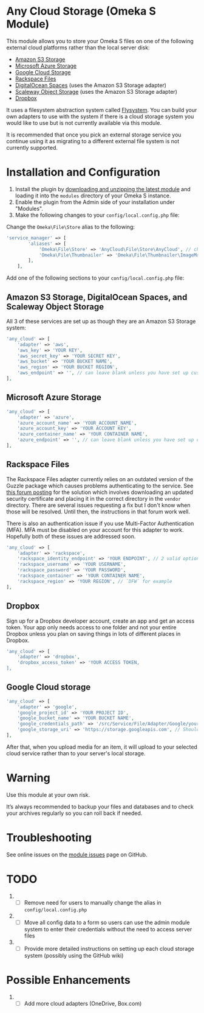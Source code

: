 # Any Cloud Storage (Omeka S Module)
This module allows you to store your Omeka S files on one of the following external cloud platforms rather than the local server disk:
* [Amazon S3 Storage](https://aws.amazon.com/s3/)
* [Microsoft Azure Storage](https://azure.microsoft.com/en-us/services/storage/)
* [Google Cloud Storage](https://cloud.google.com/storage/)
* [Rackspace Files](https://www.rackspace.com/cloud/files)
* [DigitalOcean Spaces](https://www.digitalocean.com/products/spaces/) (uses the Amazon S3 Storage adapter)
* [Scaleway Object Storage](https://www.scaleway.com/object-storage/) (uses the Amazon S3 Storage adapter)
* [Dropbox](https://www.dropbox.com)

It uses a filesystem abstraction system called [Flysystem](http://flysystem.thephpleague.com/docs/). You can build your own adapters to use with the system if there is a cloud storage system you would like to use but is not currently available via this module.

It is recommended that once you pick an external storage service you continue using it as migrating to a different external file system is not currently supported.

# Installation and Configuration
1. Install the plugin by [downloading and unzipping the latest module](https://github.com/HBLL-Collection-Development/omeka-s-any-cloud/releases) and loading it into the `modules` directory of your Omeka S instance.
2. Enable the plugin from the Admin side of your installation under "Modules".
3. Make the following changes to your `config/local.config.php` file:

Change the `Omeka\File\Store` alias to the following:

```php
'service_manager' => [
        'aliases' => [
            'Omeka\File\Store' => 'AnyCloud\File\Store\AnyCloud', // change this
            'Omeka\File\Thumbnailer' => 'Omeka\File\Thumbnailer\ImageMagick', // this stays the same
        ],
    ],
```

Add one of the following sections to your `config/local.config.php` file:

## Amazon S3 Storage, DigitalOcean Spaces, and Scaleway Object Storage

All 3 of these services are set up as though they are an Amazon S3 Storage system:

```php
'any_cloud' => [
    'adapter' => 'aws',
    'aws_key' => 'YOUR KEY',
    'aws_secret_key' => 'YOUR SECRET KEY',
    'aws_bucket' => 'YOUR BUCKET NAME',
    'aws_region' => 'YOUR BUCKET REGION',
    'aws_endpoint' => '', // can leave blank unless you have set up custom endpoint URLs
],
```

## Microsoft Azure Storage

```php
'any_cloud' => [
    'adapter' => 'azure',
    'azure_account_name' => 'YOUR_ACCOUNT_NAME',
    'azure_account_key' => 'YOUR ACCOUNT KEY',
    'azure_container_name' => 'YOUR CONTAINER NAME',
    'azure_endpoint' => '', // can leave blank unless you have set up custom endpoint URLs
],
```

## Rackspace Files

The Rackspace Files adapter currently relies on an outdated version of the Guzzle package which causes problems authenticating to the service. See [this forum posting](https://community.rackspace.com/products/f/dedicated-hybrid-hosting-forum/8674/rackspace-public-cloud-php-opencloud-sdk-errors-due-to-outdated-certificate-authority-list/14415#14415) for the solution which involves downloading an updated security certificate and placing it in the correct directory in the `vendor` directory. There are several issues requesting a fix but I don't know when those will be resolved. Until then, the instructions in that forum work well.

There is also an authentication issue if you use Multi-Factor Authentication (MFA). MFA must be disabled on your account for this adapter to work. Hopefully both of these issues are addressed soon.

```php
'any_cloud' => [
    'adapter' => 'rackspace',
    'rackspace_identity_endpoint' => 'YOUR ENDPOINT', // 2 valid options are `US_IDENTITY_ENDPOINT` or `UK_IDENTITY_ENDPOINT`
    'rackspace_username' => 'YOUR USERNAME',
    'rackspace_password' => 'YOUR PASSWORD',
    'rackspace_container' => 'YOUR CONTAINER NAME',
    'rackspace_region' => 'YOUR REGION', // `DFW` for example
],
```

## Dropbox

Sign up for a Dropbox developer account, create an app and get an access token. Your app only needs access to one folder and not your entire Dropbox unless you plan on saving things in lots of different places in Dropbox.

```php
'any_cloud' => [
    'adapter' => 'dropbox',
    'dropbox_access_token' => 'YOUR ACCESS TOKEN,
],
```

## Google Cloud storage

```php
'any_cloud' => [
    'adapter' => 'google',
    'google_project_id' => 'YOUR PROJECT ID',
    'google_bucket_name' => 'YOUR BUCKET NAME',
    'google_credentials_path' => '/src/Service/File/Adapter/Google/your_authentication_credentials.json', // Can be downloaded from Google and must be stored in this directory of the module
    'google_storage_uri' => 'https://storage.googleapis.com', // Shouldn't need to change unless you have a custom URI setup
],
```

After that, when you upload media for an item, it will upload to your selected cloud service rather than to your server's local storage.

# Warning

Use this module at your own risk.

It’s always recommended to backup your files and databases and to check your archives regularly so you can roll back if needed.

# Troubleshooting

See online issues on the [module issues](https://github.com/HBLL-Collection-Development/omeka-s-any-cloud/issues) page on GitHub.

# TODO

1. - [ ] Remove need for users to manually change the alias in `config/local.config.php`
2. - [ ] Move all config data to a form so users can use the admin module system to enter their credentials without the need to access server files
3. - [ ] Provide more detailed instructions on setting up each cloud storage system (possibly using the GitHub wiki)

# Possible Enhancements

1. - [ ] Add more cloud adapters (OneDrive, Box.com)